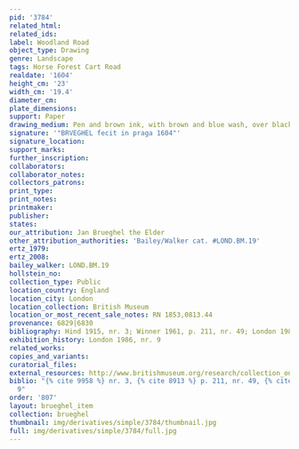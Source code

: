 ```yaml
---
pid: '3784'
related_html: 
related_ids: 
label: Woodland Road
object_type: Drawing
genre: Landscape
tags: Horse Forest Cart Road
realdate: '1604'
height_cm: '23'
width_cm: '19.4'
diameter_cm: 
plate_dimensions: 
support: Paper
drawing_medium: Pen and brown ink, with brown and blue wash, over black chalk
signature: '"BRVEGHEL fecit in praga 1604"'
signature_location: 
support_marks: 
further_inscription: 
collaborators: 
collaborator_notes: 
collectors_patrons: 
print_type: 
print_notes: 
printmaker: 
publisher: 
states: 
our_attribution: Jan Brueghel the Elder
other_attribution_authorities: 'Bailey/Walker cat. #LOND.BM.19'
ertz_1979: 
ertz_2008: 
bailey_walker: LOND.BM.19
hollstein_no: 
collection_type: Public
location_country: England
location_city: London
location_collection: British Museum
location_or_most_recent_sale_notes: RN 1853,0813.44
provenance: 6829|6830
bibliography: Hind 1915, nr. 3; Winner 1961, p. 211, nr. 49; London 1986, nr. 9
exhibition_history: London 1986, nr. 9
related_works: 
copies_and_variants: 
curatorial_files: 
external_resources: http://www.britishmuseum.org/research/collection_online/collection_object_details.aspx?objectId=712250&partId=1&searchText=1853%2C0813.44&view=list&page=1
biblio: "{% cite 9958 %} nr. 3, {% cite 8913 %} p. 211, nr. 49, {% cite 8124 %}  nr.
  9"
order: '807'
layout: brueghel_item
collection: brueghel
thumbnail: img/derivatives/simple/3784/thumbnail.jpg
full: img/derivatives/simple/3784/full.jpg
---
```

